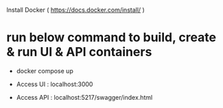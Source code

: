 Install Docker ( https://docs.docker.com/install/ )

# run below command to build, create & run UI & API containers
- docker compose up

- Access UI : localhost:3000
- Access API : localhost:5217/swagger/index.html
